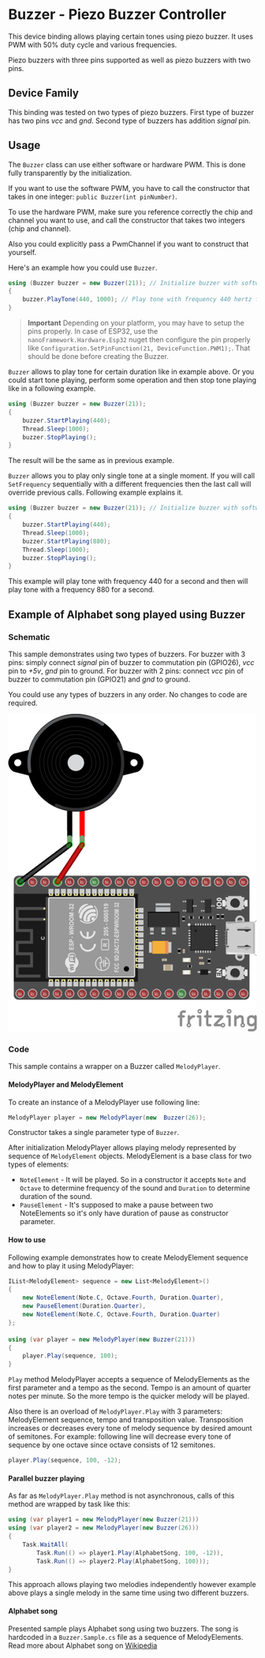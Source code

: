 ﻿# Buzzer - Piezo Buzzer Controller

This device binding allows playing certain tones using piezo buzzer. It uses PWM with 50% duty cycle and various frequencies.

Piezo buzzers with three pins supported as well as piezo buzzers with two pins.

## Device Family

This binding was tested on two types of piezo buzzers. First type of buzzer has two pins *vcc* and *gnd*. Second type of buzzers has addition *signal* pin.

## Usage

The  `Buzzer`  class can use either software or hardware PWM. This is done fully transparently by the initialization.

If you want to use the software PWM, you have to call the constructor that takes in one integer: `public Buzzer(int pinNumber)`.

To use the hardware PWM, make sure you reference correctly the chip and channel you want to use, and call the constructor that takes two integers (chip and channel).

Also you could explicitly pass a PwmChannel if you want to construct that yourself.

Here's an example how you could use `Buzzer`.

```csharp
using (Buzzer buzzer = new Buzzer(21)); // Initialize buzzer with software PWM connected to pin 21.
{
    buzzer.PlayTone(440, 1000); // Play tone with frequency 440 hertz for one second.
}
```

> **Important** Depending on your platform, you may have to setup the pins properly. In case of ESP32, use the `nanoFramework.Hardware.Esp32` nuget then configure the pin properly like `Configuration.SetPinFunction(21, DeviceFunction.PWM1);`. That should be done before creating the Buzzer. 

`Buzzer` allows to play tone for certain duration like in example above.
Or you could start tone playing, perform some operation and then stop tone playing like in a following example.

```csharp
using (Buzzer buzzer = new Buzzer(21));
{
    buzzer.StartPlaying(440);
    Thread.Sleep(1000);
    buzzer.StopPlaying();
}
```

The result will be the same as in previous example.

`Buzzer` allows you to play only single tone at a single moment. If you will call `SetFrequency` sequentially with a different frequencies then the last call will override previous calls. Following example explains it.

```csharp
using (Buzzer buzzer = new Buzzer(21)); // Initialize buzzer with software PWM connected to pin 21.
{
    buzzer.StartPlaying(440);
    Thread.Sleep(1000);
    buzzer.StartPlaying(880);
    Thread.Sleep(1000);
    buzzer.StopPlaying();
}
```

This example will play tone with frequency 440 for a second and then will play tone with a frequency 880 for a second.

## Example of Alphabet song played using Buzzer

### Schematic

This sample demonstrates using two types of buzzers.
For buzzer with 3 pins: simply connect *signal* pin of buzzer to commutation pin (GPIO26), *vcc* pin to *+5v*, *gnd* pin to ground. For buzzer with 2 pins: connect *vcc* pin of buzzer to commutation pin (GPIO21) and *gnd* to ground.

You could use any types of buzzers in any order. No changes to code are required.

![schema](./Buzzer.Samples.wiring.png)

### Code

This sample contains a wrapper on a Buzzer called `MelodyPlayer`.

#### MelodyPlayer and MelodyElement

To create an instance of a MelodyPlayer use following line:

```csharp
MelodyPlayer player = new MelodyPlayer(new  Buzzer(26));
```

Constructor takes a single parameter type of `Buzzer`.

After initialization MelodyPlayer allows playing melody represented by sequence of `MelodyElement` objects.
MelodyElement is a base class for two types of elements:

* `NoteElement` - It will be played. So in a constructor it accepts `Note` and `Octave` to determine frequency of the sound and `Duration` to determine duration of the sound.
* `PauseElement` - It's supposed to make a pause between two NoteElements so it's only have duration of pause as constructor parameter.

#### How to use

Following example demonstrates how to create MelodyElement sequence and how to play it using MelodyPlayer:

```csharp
IList<MelodyElement> sequence = new List<MelodyElement>()
{
    new NoteElement(Note.C, Octave.Fourth, Duration.Quarter),
    new PauseElement(Duration.Quarter),
    new NoteElement(Note.C, Octave.Fourth, Duration.Quarter)
};

using (var player = new MelodyPlayer(new Buzzer(21)))
{
    player.Play(sequence, 100);
}
```

`Play` method MelodyPlayer accepts a sequence of MelodyElements as the first parameter and a tempo as the second.
Tempo is an amount of quarter notes per minute. So the more tempo is the quicker melody will be played.

Also there is an overload of `MelodyPlayer.Play` with 3 parameters: MelodyElement sequence, tempo and transposition value. Transposition increases or decreases every tone of melody sequence by desired amount of semitones. For example: following line will decrease every tone of sequence by one octave since octave consists of 12 semitones.

```csharp
player.Play(sequence, 100, -12);
```

#### Parallel buzzer playing

As far as `MelodyPlayer.Play` method is not asynchronous, calls of this method are wrapped by task like this:

```csharp
using (var player1 = new MelodyPlayer(new Buzzer(21)))
using (var player2 = new MelodyPlayer(new Buzzer(26)))
{
    Task.WaitAll(
        Task.Run(() => player1.Play(AlphabetSong, 100, -12)),
        Task.Run(() => player2.Play(AlphabetSong, 100)));
}
```

This approach allows playing two melodies independently however example above plays a single melody in the same time using two different buzzers.

#### Alphabet song

Presented sample plays Alphabet song using two buzzers. The song is hardcoded in a `Buzzer.Sample.cs` file as a sequence of MelodyElements. Read more about Alphabet song on [Wikipedia](https://en.wikipedia.org/wiki/Alphabet_song)